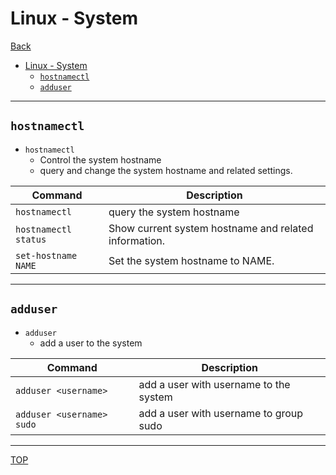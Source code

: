 # Linux - System

[Back](./index.md)

- [Linux - System](#linux---system)
  - [`hostnamectl`](#hostnamectl)
  - [`adduser`](#adduser)

---

## `hostnamectl`

- `hostnamectl`
  - Control the system hostname
  - query and change the system hostname and related settings.



| Command              | Description                                           |
| -------------------- | ----------------------------------------------------- |
| `hostnamectl`        | query the system hostname                             |
| `hostnamectl status` | Show current system hostname and related information. |
| `set-hostname NAME`  | Set the system hostname to NAME.                      |


---

## `adduser`

- `adduser`
  - add a user to the system

| Command                   | Description                            |
| ------------------------- | -------------------------------------- |
| `adduser <username>`      | add a user with username to the system |
| `adduser <username> sudo` | add a user with username to group sudo |


---

[TOP](#linux---system)